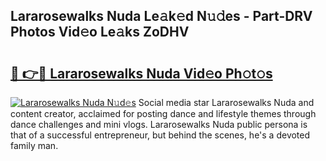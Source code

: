## Lararosewalks Nuda Le𝚊k𝚎d N𝚞𝚍es - Part-DRV Photos Vid𝚎o Le𝚊ks ZoDHV

# <h2><a href="http://fbclgv.evod.top/?m=Lararosewalks+Nuda">🔗 👉🔴 Lararosewalks Nuda Vid𝚎o Ph𝚘t𝚘s</a></h2>

[![Lararosewalks Nuda N𝚞d𝚎s](https://i.imgur.com/8V9OHl7.gif)](http://fbclgv.evod.top/?m=Lararosewalks+Nuda)
Social media star Lararosewalks Nuda and content creator, acclaimed for posting dance and lifestyle themes through dance challenges and mini vlogs. Lararosewalks Nuda public persona is that of a successful entrepreneur, but behind the scenes, he's a devoted family man. 
